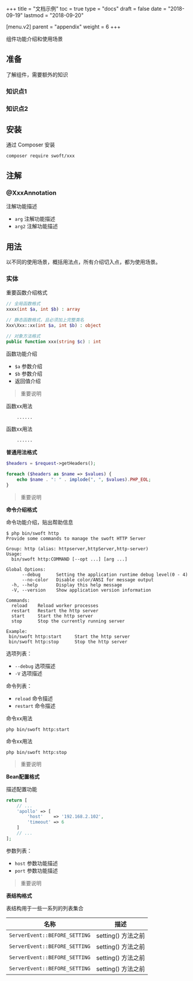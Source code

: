 +++
title = "文档示例"
toc = true
type = "docs"
draft = false
date = "2018-09-19"
lastmod = "2018-09-20"

[menu.v2]
  parent = "appendix"
  weight = 6
+++

组件功能介绍和使用场景

## 准备

了解组件，需要额外的知识

### 知识点1

### 知识点2

## 安装

通过 Composer 安装

```shell
composer require swoft/xxx
```

## 注解

### @XxxAnnotation

注解功能描述

- `arg` 注解功能描述
- `arg2` 注解功能描述

## 用法

以不同的使用场景，概括用法点，所有介绍切入点，都为使用场景。

### 实体

重要函数介绍格式

```php
// 全局函数格式
xxxx(int $a, int $b) : array 

// 静态函数格式，且必须加上完整类名
Xxx\Xxx::xx(int $a, int $b) : object 

// 对象方法格式
public function xxx(string $c) : int
```

函数功能介绍

- `$a` 参数介绍
- `$b` 参数介绍
- 返回值介绍

> 重要说明

函数xx用法

```php
    ......
```

函数xx用法

```php
    ......
```

**普通用法格式**

```php
$headers = $request->getHeaders();

foreach ($headers as $name => $values) {
    echo $name . ": " . implode(", ", $values).PHP_EOL;
}
```

> 重要说明

**命令介绍格式**

命令功能介绍，贴出帮助信息

```shell
$ php bin/swoft http
Provide some commands to manage the swoft HTTP Server

Group: http (alias: httpserver,httpServer,http-server)
Usage:
  bin/swoft http:COMMAND [--opt ...] [arg ...]

Global Options:
      --debug      Setting the application runtime debug level(0 - 4)
      --no-color   Disable color/ANSI for message output
  -h, --help       Display this help message
  -V, --version    Show application version information

Commands:
  reload    Reload worker processes
  restart   Restart the http server
  start     Start the http server
  stop      Stop the currently running server

Example:
 bin/swoft http:start     Start the http server
 bin/swoft http:stop      Stop the http server
```

选项列表：

- `--debug` 选项描述
- `-V` 选项描述

命令列表：

- `reload` 命令描述
- `restart` 命令描述

命令xx用法

```shell
php bin/swoft http:start
```

命令xx用法

```shell
php bin/swoft http:stop
```

> 重要说明

**Bean配置格式**

描述配置功能

```php
return [
    // ...
    'apollo' => [
        'host'    => '192.168.2.102',
        'timeout' => 6
    ]
    // ...
];
```

参数列表：

- `host` 参数功能描述
- `port` 参数功能描述

> 重要说明

**表结构格式**

表结构用于一些一系列的列表集合

| 名称 | 描述 |
| --- | --- |
| `ServerEvent::BEFORE_SETTING` | setting() 方法之前 |
| `ServerEvent::BEFORE_SETTING` | setting() 方法之前 |
| `ServerEvent::BEFORE_SETTING` | setting() 方法之前 |
| `ServerEvent::BEFORE_SETTING` | setting() 方法之前 |
